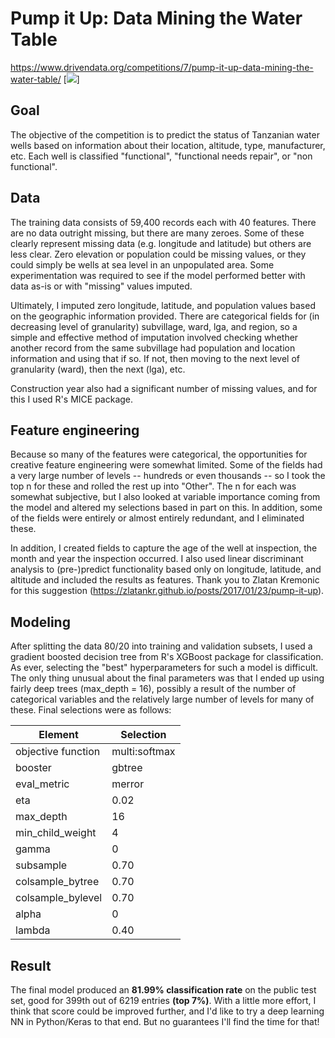 # Pump it Up: Data Mining the Water Table
https://www.drivendata.org/competitions/7/pump-it-up-data-mining-the-water-table/
[<img src='https://s3.amazonaws.com:443/drivendata/comp_images/pumping.jpg'>]

## Goal
The objective of the competition is to predict the status of Tanzanian water wells based on information about their location, altitude, type, manufacturer, etc.  Each well is classified "functional", "functional needs repair", or "non functional".

## Data
The training data consists of 59,400 records each with 40 features.  There are no data outright missing, but there are many zeroes.  Some of these clearly represent missing data (e.g. longitude and latitude) but others are less clear.  Zero elevation or population could be missing values, or they could simply be wells at sea level in an unpopulated area.  Some experimentation was required to see if the model performed better with data as-is or with "missing" values imputed.

Ultimately, I imputed zero longitude, latitude, and population values based on the geographic information provided.  There are categorical fields for (in decreasing level of granularity) subvillage, ward, lga, and region, so a simple and effective method of imputation involved checking whether another record from the same subvillage had population and location information and using that if so.  If not, then moving to the next level of granularity (ward), then the next (lga), etc.

Construction year also had a significant number of missing values, and for this I used R's MICE package.

## Feature engineering
Because so many of the features were categorical, the opportunities for creative feature engineering were somewhat limited.  Some of the fields had a very large number of levels -- hundreds or even thousands -- so I took the top n for these and rolled the rest up into "Other".  The n for each was somewhat subjective, but I also looked at variable importance coming from the model and altered my selections based in part on this.  In addition, some of the fields were entirely or almost entirely redundant, and I eliminated these.

In addition, I created fields to capture the age of the well at inspection, the month and year the inspection occurred.  I also used linear discriminant analysis to (pre-)predict functionality based only on longitude, latitude, and altitude and included the results as features.  Thank you to Zlatan Kremonic for this suggestion (https://zlatankr.github.io/posts/2017/01/23/pump-it-up).

## Modeling
After splitting the data 80/20 into training and validation subsets, I used a gradient boosted decision tree from R's XGBoost package for classification.  As ever, selecting the "best" hyperparameters for such a model is difficult.  The only thing unusual about the final parameters was that I ended up using fairly deep trees (max_depth = 16), possibly a result of the number of categorical variables and the relatively large number of levels for many of these.  Final selections were as follows:

Element | Selection
--- | ---
objective function | multi:softmax
booster | gbtree
eval_metric | merror
eta | 0.02
max_depth | 16
min_child_weight | 4
gamma | 0
subsample | 0.70
colsample_bytree | 0.70
colsample_bylevel | 0.70
alpha | 0
lambda | 0.40

## Result
The final model produced an **81.99% classification rate** on the public test set, good for 399th out of 6219 entries **(top 7%)**.  With a little more effort, I think that score could be improved further, and I'd like to try a deep learning NN in Python/Keras to that end.  But no guarantees I'll find the time for that!
